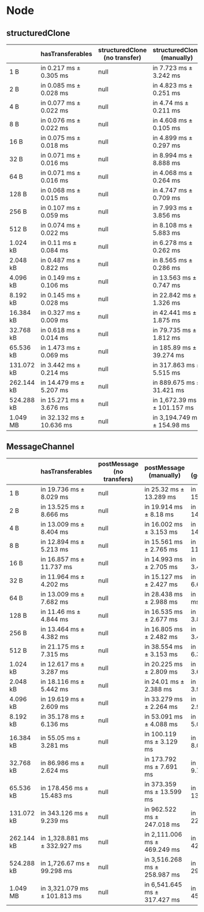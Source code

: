 # Node

## structuredClone

|            | hasTransferables         | structuredClone (no transfer) | structuredClone (manually)  | structuredClone (getTransferable*) | structuredClone (getTransferables) |
| ---------- | ------------------------ | ----------------------------- | --------------------------- | ---------------------------------- | ---------------------------------- |
| 1 B        | in 0.217 ms ± 0.305 ms   | null                          | in 7.723 ms ± 3.242 ms      | in 8.127 ms ± 4.585 ms             | in 13.859 ms ± 6.13 ms             |
| 2 B        | in 0.085 ms ± 0.028 ms   | null                          | in 4.823 ms ± 0.251 ms      | in 6.898 ms ± 3.179 ms             | in 4.943 ms ± 0.285 ms             |
| 4 B        | in 0.077 ms ± 0.022 ms   | null                          | in 4.74 ms ± 0.211 ms       | in 5.187 ms ± 0.786 ms             | in 4.911 ms ± 0.296 ms             |
| 8 B        | in 0.076 ms ± 0.022 ms   | null                          | in 4.608 ms ± 0.105 ms      | in 9.353 ms ± 5.523 ms             | in 5.059 ms ± 0.195 ms             |
| 16 B       | in 0.075 ms ± 0.018 ms   | null                          | in 4.899 ms ± 0.297 ms      | in 5.067 ms ± 0.536 ms             | in 4.939 ms ± 0.469 ms             |
| 32 B       | in 0.071 ms ± 0.016 ms   | null                          | in 8.994 ms ± 8.888 ms      | in 23.486 ms ± 7.58 ms             | in 4.4 ms ± 0.223 ms               |
| 64 B       | in 0.071 ms ± 0.016 ms   | null                          | in 4.068 ms ± 0.264 ms      | in 4.746 ms ± 0.653 ms             | in 4.392 ms ± 0.249 ms             |
| 128 B      | in 0.068 ms ± 0.015 ms   | null                          | in 4.747 ms ± 0.709 ms      | in 4.703 ms ± 0.213 ms             | in 4.582 ms ± 0.285 ms             |
| 256 B      | in 0.107 ms ± 0.059 ms   | null                          | in 7.993 ms ± 3.856 ms      | in 6.681 ms ± 3.163 ms             | in 4.921 ms ± 0.157 ms             |
| 512 B      | in 0.074 ms ± 0.022 ms   | null                          | in 8.108 ms ± 5.883 ms      | in 18.322 ms ± 6.232 ms            | in 5.58 ms ± 0.173 ms              |
| 1.024 kB   | in 0.11 ms ± 0.084 ms    | null                          | in 6.278 ms ± 0.262 ms      | in 9.861 ms ± 3.827 ms             | in 14.883 ms ± 3.845 ms            |
| 2.048 kB   | in 0.487 ms ± 0.822 ms   | null                          | in 8.565 ms ± 0.286 ms      | in 19.003 ms ± 3.501 ms            | in 10.667 ms ± 0.261 ms            |
| 4.096 kB   | in 0.149 ms ± 0.106 ms   | null                          | in 13.563 ms ± 0.747 ms     | in 21.31 ms ± 2.095 ms             | in 17.616 ms ± 0.706 ms            |
| 8.192 kB   | in 0.145 ms ± 0.028 ms   | null                          | in 22.842 ms ± 1.326 ms     | in 41.818 ms ± 5.386 ms            | in 30.321 ms ± 1.273 ms            |
| 16.384 kB  | in 0.327 ms ± 0.009 ms   | null                          | in 42.441 ms ± 1.875 ms     | in 72.339 ms ± 4.225 ms            | in 63.137 ms ± 2.819 ms            |
| 32.768 kB  | in 0.618 ms ± 0.014 ms   | null                          | in 79.735 ms ± 1.812 ms     | in 136.959 ms ± 7.78 ms            | in 113.902 ms ± 3.595 ms           |
| 65.536 kB  | in 1.473 ms ± 0.069 ms   | null                          | in 185.89 ms ± 39.274 ms    | in 265.802 ms ± 4.634 ms           | in 224.117 ms ± 2.85 ms            |
| 131.072 kB | in 3.442 ms ± 0.214 ms   | null                          | in 317.863 ms ± 5.515 ms    | in 534.443 ms ± 14.749 ms          | in 443.066 ms ± 6.008 ms           |
| 262.144 kB | in 14.479 ms ± 5.207 ms  | null                          | in 889.675 ms ± 31.421 ms   | in 1,383.415 ms ± 158.06 ms        | in 1,264.905 ms ± 125.316 ms       |
| 524.288 kB | in 15.271 ms ± 3.676 ms  | null                          | in 1,672.39 ms ± 101.157 ms | in 2,534.39 ms ± 65.788 ms         | in 2,026.997 ms ± 187.993 ms       |
| 1.049 MB   | in 32.132 ms ± 10.636 ms | null                          | in 3,194.749 ms ± 154.98 ms | in 4,884.689 ms ± 243.958 ms       | in 4,136.421 ms ± 117.707 ms       |

## MessageChannel

|            | hasTransferables             | postMessage (no transfers) | postMessage (manually)       | postMessage (getTransferable*) | postMessage (getTransferables) |
| ---------- | ---------------------------- | -------------------------- | ---------------------------- | ------------------------------ | ------------------------------ |
| 1 B        | in 19.736 ms ± 8.029 ms      | null                       | in 25.32 ms ± 13.289 ms      | in 28.031 ms ± 15.051 ms       | in 18.813 ms ± 1.955 ms        |
| 2 B        | in 13.525 ms ± 8.666 ms      | null                       | in 19.914 ms ± 8.18 ms       | in 27.376 ms ± 14.625 ms       | in 18.25 ms ± 2.318 ms         |
| 4 B        | in 13.009 ms ± 8.404 ms      | null                       | in 16.002 ms ± 3.153 ms      | in 26.579 ms ± 14.532 ms       | in 17.251 ms ± 2.402 ms        |
| 8 B        | in 12.894 ms ± 5.213 ms      | null                       | in 15.561 ms ± 2.765 ms      | in 23.064 ms ± 11.008 ms       | in 16.988 ms ± 2.572 ms        |
| 16 B       | in 16.857 ms ± 11.737 ms     | null                       | in 14.993 ms ± 2.705 ms      | in 18.179 ms ± 3.493 ms        | in 16.843 ms ± 2.619 ms        |
| 32 B       | in 11.964 ms ± 4.202 ms      | null                       | in 15.127 ms ± 2.427 ms      | in 23.096 ms ± 6.622 ms        | in 16.717 ms ± 2.783 ms        |
| 64 B       | in 13.009 ms ± 7.682 ms      | null                       | in 28.438 ms ± 2.988 ms      | in 31.393 ms ± 5.4 ms          | in 32.044 ms ± 2.53 ms         |
| 128 B      | in 11.46 ms ± 4.844 ms       | null                       | in 16.535 ms ± 2.677 ms      | in 17.492 ms ± 3.86 ms         | in 17.374 ms ± 2.724 ms        |
| 256 B      | in 13.464 ms ± 4.382 ms      | null                       | in 16.805 ms ± 2.482 ms      | in 17.919 ms ± 3.421 ms        | in 17.838 ms ± 2.803 ms        |
| 512 B      | in 21.175 ms ± 7.315 ms      | null                       | in 38.554 ms ± 3.153 ms      | in 41.111 ms ± 6.302 ms        | in 39.897 ms ± 1.98 ms         |
| 1.024 kB   | in 12.617 ms ± 3.287 ms      | null                       | in 20.225 ms ± 2.809 ms      | in 21.848 ms ± 3.638 ms        | in 20.817 ms ± 2.424 ms        |
| 2.048 kB   | in 18.116 ms ± 5.442 ms      | null                       | in 24.01 ms ± 2.388 ms       | in 38.716 ms ± 3.991 ms        | in 26.335 ms ± 2.421 ms        |
| 4.096 kB   | in 19.619 ms ± 2.609 ms      | null                       | in 33.279 ms ± 2.264 ms      | in 48.078 ms ± 2.919 ms        | in 37.552 ms ± 2.509 ms        |
| 8.192 kB   | in 35.178 ms ± 6.136 ms      | null                       | in 53.091 ms ± 4.088 ms      | in 72.457 ms ± 5.014 ms        | in 60.461 ms ± 3.332 ms        |
| 16.384 kB  | in 55.05 ms ± 3.281 ms       | null                       | in 100.119 ms ± 3.129 ms     | in 126.152 ms ± 8.045 ms       | in 113.481 ms ± 4.483 ms       |
| 32.768 kB  | in 86.986 ms ± 2.624 ms      | null                       | in 173.792 ms ± 7.691 ms     | in 232.143 ms ± 9.797 ms       | in 219.157 ms ± 11.547 ms      |
| 65.536 kB  | in 178.456 ms ± 15.483 ms    | null                       | in 373.359 ms ± 13.599 ms    | in 437.089 ms ± 13.476 ms      | in 390.551 ms ± 4.672 ms       |
| 131.072 kB | in 343.126 ms ± 9.239 ms     | null                       | in 962.522 ms ± 247.018 ms   | in 1,206.786 ms ± 224.518 ms   | in 1,189.199 ms ± 217.615 ms   |
| 262.144 kB | in 1,328.881 ms ± 332.927 ms | null                       | in 2,111.006 ms ± 469.249 ms | in 2,553.746 ms ± 427.324 ms   | in 2,542.439 ms ± 462.707 ms   |
| 524.288 kB | in 1,726.67 ms ± 99.298 ms   | null                       | in 3,516.268 ms ± 258.987 ms | in 4,445.47 ms ± 298.077 ms    | in 4,118.448 ms ± 269.433 ms   |
| 1.049 MB   | in 3,321.079 ms ± 101.813 ms | null                       | in 6,541.645 ms ± 317.427 ms | in 8,496.647 ms ± 455.578 ms   | in 8,260.444 ms ± 648.49 ms    |